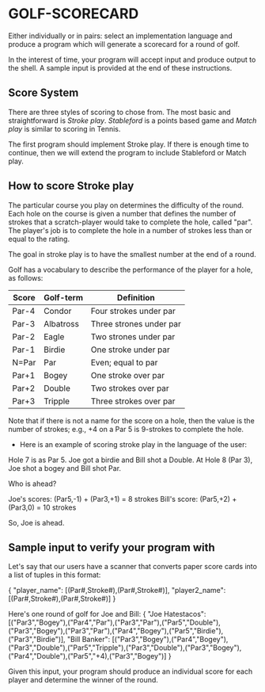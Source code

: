 GOLF-SCORECARD
==============

Either individually or in pairs: select an implementation language and produce a program which will generate a scorecard for a round of golf. 

In the interest of time, your program will accept input and produce output to the shell. A sample input is provided at the end of these instructions.

Score System
------------

There are three styles of scoring to chose from. The most basic and straightforward is *Stroke play*. *Stableford* is a points based game and *Match play* is similar to scoring in Tennis.

The first program should implement Stroke play. If there is enough time to continue, then we will extend the program to include Stableford or Match play.

How to score Stroke play
------------------------

The particular course you play on determines the difficulty of the round. Each hole on the course is given a number that defines the number of strokes that a scratch-player would take to complete the hole, called "par". The player's job is to complete the hole in a number of strokes less than or equal to the rating. 

The goal in stroke play is to have the smallest number at the end of a round.

Golf has a vocabulary to describe the performance of the player for a hole, as follows:

| Score | Golf-term | Definition |
|-------|-----------|------------|
| Par-4 | Condor    | Four strokes under par |
| Par-3 | Albatross | Three strones under par |
| Par-2 | Eagle     | Two strones under par |
| Par-1 | Birdie    | One stroke under par |
| N=Par | Par       | Even; equal to par |
| Par+1 | Bogey     | One stroke over par |
| Par+2 | Double    | Two strokes over par |
| Par+3 | Tripple   | Three strokes over par |

Note that if there is not a name for the score on a hole, then the value is the number of strokes; e.g., +4 on a Par 5 is 9-strokes to complete the hole.

* Here is an example of scoring stroke play in the language of the user:

Hole 7 is as Par 5. Joe got a birdie and Bill shot a Double. At Hole 8 (Par 3), Joe shot a bogey and Bill shot Par.

Who is ahead?

Joe's scores: (Par5,-1) + (Par3,+1) = 8 strokes
Bill's score: (Par5,+2) + (Par3,0) = 10 strokes

So, Joe is ahead.

Sample input to verify your program with
----------------------------------------

Let's say that our users have a scanner that converts paper score cards into a list of tuples in this format:

{
	"player_name": [(Par#,Stroke#),(Par#,Stroke#)],
	"player2_name": [(Par#,Stroke#),(Par#,Stroke#)]
}

Here's one round of golf for Joe and Bill:
{
	"Joe Hatestacos": [("Par3","Bogey"),("Par4","Par"),("Par3","Par"),("Par5","Double"),("Par3","Bogey"),("Par3","Par"),("Par4","Bogey"),("Par5","Birdie"),("Par3","Birdie")],
	"Bill Banker": [("Par3","Bogey"),("Par4","Bogey"),("Par3","Double"),("Par5","Tripple"),("Par3","Double"),("Par3","Bogey"),("Par4","Double"),("Par5","+4),("Par3","Bogey")]
}

Given this input, your program should produce an individual score for each player and determine the winner of the round.
